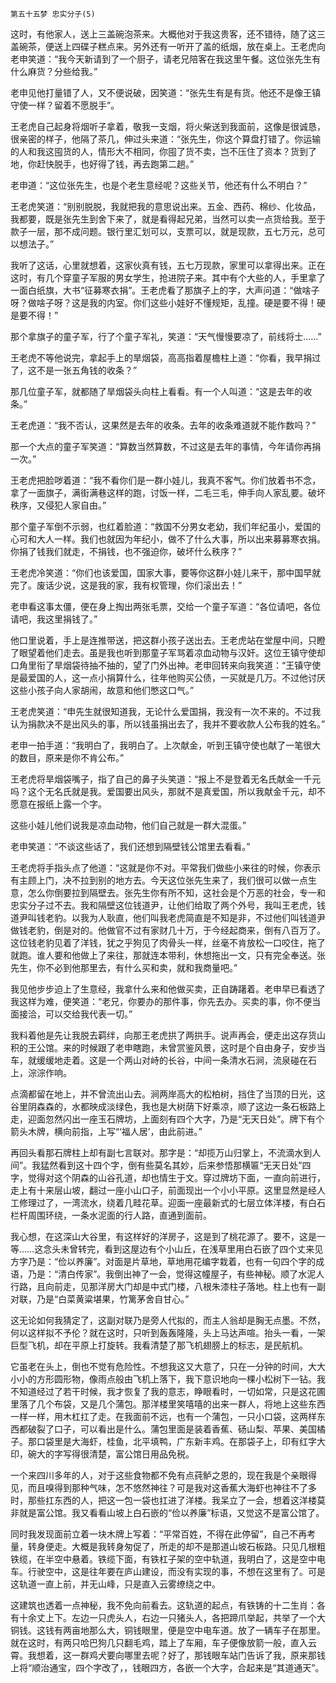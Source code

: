     第五十五梦 忠实分子(5) 

   这时，有他家人，送上三盖碗泡茶来。大概他对于我这贵客，还不错待，随了这三盖碗茶，便送上四碟子糕点来。另外还有一听开了盖的纸烟，放在桌上。王老虎向老申笑道：“我今天新请到了一个厨子，请老兄陪客在我这里午餐。这位张先生有什么麻货？分些给我。”

   老申见他打量错了人，又不便说破，因笑道：“张先生有是有货。他还不是像王镇守使一样？留着不愿脱手”。

   王老虎自己起身将烟听子拿着，敬我一支烟，将火柴送到我面前，这像是很诚恳，很亲密的样子，他隔了茶几，伸过头来道：“张先生，你这个算盘打错了。你运输的人和我这囤货的人，情形大不相同，你囤了货不卖，岂不压住了资本？货到了地，你赶快脱手，也好得了钱，再去跑第二趟。”

   老申道：“这位张先生，也是个老生意经呢？这些关节，他还有什么不明白？”

   王老虎笑道：“别别脱脱，我就把我的意思说出来。五金、西药、棉纱、化妆品，我都要，既是张先生到舍下来了，就是看得起兄弟，当然可以卖一点货给我。至于款子一层，那不成问题。银行里汇划可以，支票可以，就是现款，五七万元，总可以想法子。”

   我听了这话，心里就想着，这家伙真有钱，五七万现款，家里可以拿得出来。正在这时，有几个穿童子军服的男女学生，抢进院子来。其中有个大些的人，手里拿了一面白纸旗，大书“征募寒衣捐”。王老虎看了那旗子上的字，大声问道：“做啥子呀？做啥子呀？这是我的内室。你们这些小娃好不懂规矩，乱撞。硬是要不得！硬是要不得！”

   那个拿旗子的童子军，行了个童子军礼，笑道：“天气慢慢要凉了，前线将士……”

   王老虎不等他说完，拿起手上的旱烟袋，高高指着屋檐柱上道：“你看，我早捐过了，这不是一张五角钱的收条？”

   那几位童子军，就都随了旱烟袋头向柱上看看。有一个人叫道：“这是去年的收条。”

   王老虎道：“我不否认，这果然是去年的收条。去年的收条难道就不能作数吗？”

   那一个大点的童子军笑道：“算数当然算数，不过这是去年的事情，今年请你再捐一次。”

   王老虎把脸哕着道：“我不看你们是一群小娃儿，我真不客气。你们放着书不念，拿了一面旗子，满街满巷这样的跑，讨饭一样，二毛三毛，伸手向人家乱要。破坏秩序，又侵犯人家自由。”

   那个童子军倒不示弱，也红着脸道：“救国不分男女老幼，我们年纪虽小，爱国的心可和大人一样。我们也就因为年纪小，做不了什么大事，所以出来募募寒衣捐。你捐了钱我们就走，不捐钱，也不强迫你，破坏什么秩序？”

   王老虎冷笑道：“你们也该爱国，国家大事，要等你这群小娃儿来干，那中国早就完了。废话少说，这是我的家，我有权管理，你们滚出去！”

   老申看这事太僵，便在身上掏出两张毛票，交给一个童子军道：“各位请吧，各位请吧，我这里捐钱了。”

   他口里说着，手上是连推带送，把这群小孩子送出去。王老虎站在堂屋中间，只瞪了眼望着他们走去。虽是我也听到那童子军骂着凉血动物与汉奸。这位王镇守使却口角里衔了旱烟袋待抽不抽的，望了门外出神。老申回转来向我笑道：“王镇守使是最爱国的人，这一点小捐算什么，往年他购买公债，一买就是几万。不过他讨厌这些小孩子向人家胡闹，故意和他们憋这口气。”

   王老虎笑道：“申先生就很知道我，无论什么爱国捐，我没有一次不来的。不过我认为捐款决不是出风头的事，所以钱虽捐出去了，我并不要收款人公布我的姓名。”

   老申一拍手道：“我明白了，我明白了。上次献金，听到王镇守使也献了一笔很大的数目，原来是你不肯公布。”

   王老虎将旱烟袋嘴子，指了自己的鼻子头笑道：“报上不是登着无名氏献金一千元吗？这个无名氏就是我。爱国要出风头，那就不是真爱国，所以我献金千元，却不愿意在报纸上露一个字。

   这些小娃儿他们说我是凉血动物，他们自己就是一群大混蛋。”

   老申笑道：“不谈这些话了，我们还想到隔壁钱公馆里去看看。”

   王老虎将手指头点了他道：“这就是你不对。平常我们做些小来往的时候，你表示有主顾上门，决不拉到别的地方去。今天这位张先生来了，我们很可以做一点生意，怎么你倒要拉到隔壁去。张先生你有所不知，这社会是个万恶的社会，专一和忠实分子过不去。我和隔壁这位钱道尹，让他们给取了两个外号，我叫王老虎，钱道尹叫钱老豹。以我为人耿直，他们叫我老虎简直是不知是非，不过他们叫钱道尹做钱老豹，倒是对的。他做官不过有家财几十万，于今经起商来，倒有八百万了。这位钱老豹见着了洋钱，犹之乎狗见了肉骨头一样，丝毫不肯放松一口咬住，拖了就跑。谁人要和他做上了来往，那就连本带利，休想拖出一文，只有完全奉送。张先生，你不必到他那里去，有什么买和卖，就和我商量吧。”

   我见他步步迫上了生意经，我拿什么来和他做买卖，正自踌躇着。老申早已看透了我这样为难，便笑道：“老兄，你要办的那件事，你先去办。买卖的事，你不便当面接洽，可以交给我代表一切。”

   我料着他是先让我脱去羁绊，向那王老虎拱了两拱手。说声再会，便走出这存货山积的王公馆。来的时候跟了老申瞎跑，未曾赏鉴风景，这时是个自由身子，安步当车，就缓缓地走着。这是一个两山对峙的长谷，中间一条清水石涧，流泉碰在石上，淙淙作响。

   点滴都留在地上，并不曾流出山去。涧两岸高大的松柏树，挡住了当顶的日光，这谷里阴森森的，水都映成淡绿色，我也是大树荫下好乘凉，顺了这边一条石板路上走，迎面忽然闪出一座玉石牌坊，上面刻有四个大字，乃是“无天日处”。牌下有个箭头木牌，横向前指，上写“‘福人居’，由此前进。”

   再回头看那石牌柱上却有副七言联对。那字是：“却揽万山归掌上，不流滴水到人间”。我猛然看到这十四个字，倒有些莫名其妙，后来参悟那横匾“无天日处”四字，觉得对这个阴森的山谷孔道，却也情生于文。穿过牌坊下面，一直向前进行，走上有十来层山坡，翻过一座小山口子，前面现出一个小小平原。这里显然是经人工修理过了，一湾流水，绕着几畦花草。迎面一座最新式的七层立体洋楼，有白石栏杆周围环绕，一条水泥面的行人路，直通到面前。

   我心想，在这深山大谷里，有这样好的洋房子，这是到了桃花源了。要不，这是一等……这念头未曾转完，看到这屋边有个小山丘，在浅草里用白石嵌了四个丈来见方字乃是：“俭以养廉”。对面是片草地，草地用花编字栽着，也有一句四个字的成语，乃是：“清白传家”。我倒出神了一会，觉得这幢屋子，有些神秘。顺了水泥人行路，且向前走，见那洋房大门却是中式门楼，八根朱漆柱子落地。柱上也有一副对联，乃是“白菜黄粱堪果，竹篱茅舍自甘心。”

   这无论如何我猜定了，这副对联乃是旁人代拟的，而主人翁却是胸无点墨。不然，何以这样拟不予伦？就在这时，只听到轰轰隆隆，头上马达声喧。抬头一看，一架巨型飞机，却在平原上打旋转。我看清楚了那飞机翅膀上的标志，是民航机。

   它虽老在头上，倒也不觉有危险性。不想我这又大意了，只在一分钟的时间，大大小小的方形圆形物，像雨点般由飞机上落下，我下意识地向一棵小松树下一钻。我不知道经过了若干时候，我才恢复了我的意志，睁眼看时，一切如常，只是这花圃里落了几个布袋，又是几个蒲包。那洋楼里笑嘻嘻的出来一群人，将地上这些东西一样一样，用木杠扛了走。在我面前不远，也有一个蒲包，一只小口袋，这两样东西都破裂了口子，可以看出是什么。蒲包里面是装着香蕉、砀山梨、苹果、美国橘子。那口袋里是大海虾，桂鱼，北平填鸭，广东新丰鸡。在那袋子上，印有红字大印，碗大的字写得很清楚，富公馆日用品免税。

   一个来四川多年的人，对于这些食物都不免有点莼鲈之恩的，现在我是个亲眼得见，而且嗅得到那种气味，怎不悠然神往？可是我对这香蕉大海虾也神往不了多时，那些扛东西的人，把这一包一袋也扛进了洋楼。我呆立了一会，想着这洋楼莫非就是富公馆。我又看看山坡上白石嵌的“俭以养廉”标语，又觉这不是富公馆了。

   同时我发现面前立着一块木牌上写着：“平常百姓，不得在此停留”，自己不再考量，转身便走。大概是我转身匆促了，所走的却不是那道山坡石板路。只见几根粗铁缆，在半空中悬着。铁缆下面，有铁杠子架的空中轨道，我明白了，这是空中电车。行驶空中，这是往年要在庐山建设，而没有实现的事，不想在这里有了。可是这轨道一直上前，并无山峰，只是直入云雾缭绕之中。

   这建筑也透着一点神秘，我不免向前看去。这轨道的起点，有铁铸的十二生肖：各有十余丈上下。左边一只虎头人，右边一只猪头人，各把蹄爪举起，共举了一个大铜钱。这钱有两亩地那么大，铜钱眼里，便是空中电车道。放了一辆车子在那里。就在这时，有两只哈巴狗几只翻毛鸡，踏上了车厢，车子便像放箭一般，直入云霄。我想着，这一群鸡犬要向哪里去呢？好了，那钱眼车站门告诉了我，原来那钱上将“顺治通宝，四个字改了，，钱眼四方，各嵌一个大字，合起来是“其道通天”。

